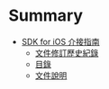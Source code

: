 # Summary

* [SDK for iOS 介接指南](README.md)
   * [文件修訂歷史紀錄](chap1/history.md)
   * [目錄](chap1/tableofcontents.md)
   * [文件說明](chap1/description.md)

